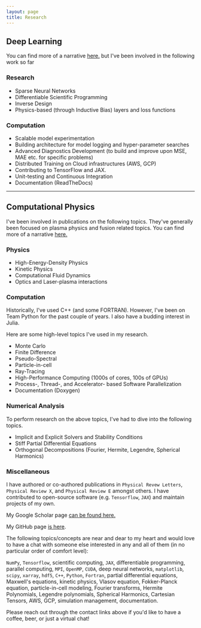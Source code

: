 ```yaml
---
layout: page
title: Research
---
```


## Deep Learning
You can find more of a narrative [here.](./deep_learning_research.md) but I've been involved in the following work 
so far

### Research
- Sparse Neural Networks
- Differentiable Scientific Programming
- Inverse Design
- Physics-based (through Inductive Bias) layers and loss functions


### Computation
- Scalable model experimentation
- Building architecture for model logging and hyper-parameter searches
- Advanced Diagnostics Development (to build and improve upon MSE, MAE etc. for specific problems)
- Distributed Training on Cloud infrastructures (AWS, GCP)
- Contributing to TensorFlow and JAX.
- Unit-testing and Continuous Integration
- Documentation (ReadTheDocs)

--------------------

## Computational Physics
I've been involved in publications on the following topics. They've generally been focused on plasma physics and fusion
related topics. You can find more of a narrative [here.](./physics_research.md)

### Physics
- High-Energy-Density Physics
- Kinetic Physics
- Computational Fluid Dynamics
- Optics and Laser-plasma interactions 

### Computation
Historically, I've used C++ (and some FORTRAN). However, I've been on Team Python for the past couple of years. 
I also have a budding interest in Julia.

Here are some high-level topics I've used in my research.

- Monte Carlo 
- Finite Difference
- Pseudo-Spectral 
- Particle-in-cell 
- Ray-Tracing
- High-Performance Computing (1000s of cores, 100s of GPUs)
- Process-, Thread-, and Accelerator- based Software Parallelization
- Documentation (Doxygen)

### Numerical Analysis
To perform research on the above topics, I've had to dive into the following topics.
- Implicit and Explicit Solvers and Stability Conditions
- Stiff Partial Differential Equations
- Orthogonal Decompositions (Fourier, Hermite, Legendre, Spherical Harmonics)

### Miscellaneous
I have authored or co-authored publications in `Physical Revew Letters`, `Physical Review X`, and `Physical Review E` 
amongst others. I have contributed to open-source software (e.g. `Tensorflow`, `JAX`) and maintain projects of my own.

My Google Scholar page [can be found here.](https://scholar.google.com/citations?user=E8MzWzsAAAAJ&hl=en)

My GitHub page [is here](https://github.com/joglekara).

The following topics/concepts are near and dear to my heart and would love to have a chat with someone else interested
 in any and all of them (in no particular order of comfort level):
 
`NumPy`, `Tensorflow`, scientific computing, `JAX`, differentiable programming, parallel computing, `MPI`, `OpenMP`, 
`CUDA`, deep neural networks, `matplotlib`, `scipy`, `xarray`, `hdf5`, `C++`, `Python`, `Fortran`, partial differential 
equations, Maxwell's equations, kinetic physics, Vlasov equation, Fokker-Planck equation, particle-in-cell modeling, 
Fourier transforms, Hermite Polynomials, Legendre polynomials, Spherical Harmonics, Cartesian Tensors, AWS, GCP,
simulation management, documentation. 

Please reach out through the contact links above if you'd like to have a coffee, beer, or just a virtual chat!

